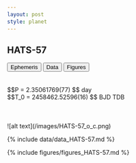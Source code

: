 ```yaml
---
layout: post
style: planet
---
```

<script src="../js/planets.js"></script>

## HATS-57

<!-- Tab links -->
<div class="tab">
<button class="tablinks" onclick="openCity(event, 'Ephemeris')">Ephemeris</button>
<button class="tablinks" onclick="openCity(event, 'Data')">Data</button>
<button class="tablinks" onclick="openCity(event, 'Figures')">Figures</button>
</div>

<!-- Tab content -->
<div id="Ephemeris" class="tabcontent" markdown="1">
<br/><br/>
$$P = 2.35061769(77) $$ day <br/>
$$T_0 = 2458462.52596(16) $$ BJD TDB
<br/><br/>
<br/><br/>
![alt text](/images/HATS-57_o_c.png)
</div>


<div id="Data" class="tabcontent" markdown="1">

{% include data/data_HATS-57.md %}

</div>

<div id="Figures" class="tabcontent" markdown="1">
{% include figures/figures_HATS-57.md %}
</div>


<script src="../js/tabs.js"></script>


